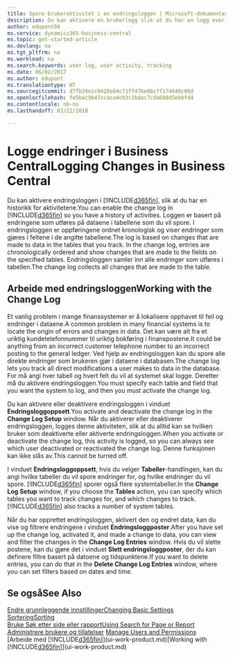 ```yaml
---
title: Spore brukeraktivitet i en endringsloggen | Microsoft-dokumentasjon
description: Du kan aktivere en brukerlogg slik at du har en logg over eventuelle endringer i data i sporede tabeller.
author: edupont04
ms.service: dynamics365-business-central
ms.topic: get-started-article
ms.devlang: na
ms.tgt_pltfrm: na
ms.workload: na
ms.search.keywords: user log, user activity, tracking
ms.date: 06/02/2017
ms.author: edupont
ms.translationtype: HT
ms.sourcegitcommit: d7fb34e1c9428a64c71ff47be8bcff174649c00d
ms.openlocfilehash: fe5bac9b47ccaca4cb3c1bdac7cda6b8d5ebbfd4
ms.contentlocale: nb-no
ms.lasthandoff: 03/22/2018

---
```

# <a name="logging-changes-in-business-central"></a><span data-ttu-id="e0031-103">Logge endringer i Business Central</span><span class="sxs-lookup"><span data-stu-id="e0031-103">Logging Changes in Business Central</span></span>
<span data-ttu-id="e0031-104">Du kan aktivere endringsloggen i [!INCLUDE[d365fin](includes/d365fin_md.md)], slik at du har en historikk for aktivitetene.</span><span class="sxs-lookup"><span data-stu-id="e0031-104">You can enable the change log in [!INCLUDE[d365fin](includes/d365fin_md.md)] so you have a history of activities.</span></span> <span data-ttu-id="e0031-105">Loggen er basert på endringene som utføres på dataene i tabellene som du vil spore. I endringsloggen er oppføringene ordnet kronologisk og viser endringer som gjøres i feltene i de angitte tabellene.</span><span class="sxs-lookup"><span data-stu-id="e0031-105">The log is based on changes that are made to data in the tables that you track. In the change log, entries are chronologically ordered and show changes that are made to the fields on the specified tables.</span></span> <span data-ttu-id="e0031-106">Endringsloggen samler inn alle endringer som utføres i tabellen.</span><span class="sxs-lookup"><span data-stu-id="e0031-106">The change log collects all changes that are made to the table.</span></span>  

## <a name="working-with-the-change-log"></a><span data-ttu-id="e0031-107">Arbeide med endringsloggen</span><span class="sxs-lookup"><span data-stu-id="e0031-107">Working with the Change Log</span></span>
<span data-ttu-id="e0031-108">Et vanlig problem i mange finanssystemer er å lokalisere opphavet til feil og endringer i dataene.</span><span class="sxs-lookup"><span data-stu-id="e0031-108">A common problem in many financial systems is to locate the origin of errors and changes in data.</span></span> <span data-ttu-id="e0031-109">Det kan være alt fra et uriktig kundetelefonnummer til uriktig bokføring i finanspostene.</span><span class="sxs-lookup"><span data-stu-id="e0031-109">It could be anything from an incorrect customer telephone number to an incorrect posting to the general ledger.</span></span> <span data-ttu-id="e0031-110">Ved hjelp av endringsloggen kan du spore alle direkte endringer som brukeren gjør i dataene i databasen.</span><span class="sxs-lookup"><span data-stu-id="e0031-110">The change log lets you track all direct modifications a user makes to data in the database.</span></span> <span data-ttu-id="e0031-111">For må angi hver tabell og hvert felt du vil at systemet skal logge. Deretter må du aktivere endringsloggen.</span><span class="sxs-lookup"><span data-stu-id="e0031-111">You must specify each table and field that you want the system to log, and then you must activate the change log.</span></span>  

<span data-ttu-id="e0031-112">Du kan aktivere eller deaktivere endringsloggen i vinduet **Endringsloggoppsett**.</span><span class="sxs-lookup"><span data-stu-id="e0031-112">You activate and deactivate the change log in the **Change Log Setup** window.</span></span> <span data-ttu-id="e0031-113">Når du aktiverer eller deaktiverer endringsloggen, logges denne aktiviteten, slik at du alltid kan se hvilken bruker som deaktiverte eller aktiverte endringsloggen.</span><span class="sxs-lookup"><span data-stu-id="e0031-113">When you activate or deactivate the change log, this activity is logged, so you can always see which user deactivated or reactivated the change log.</span></span> <span data-ttu-id="e0031-114">Denne funksjonen kan ikke slås av.</span><span class="sxs-lookup"><span data-stu-id="e0031-114">This cannot be turned off.</span></span>  

<span data-ttu-id="e0031-115">I vinduet **Endringsloggoppsett**, hvis du velger **Tabeller**-handlingen, kan du angi hvilke tabeller du vil spore endringer for, og hvilke endringer du vil spore. [!INCLUDE[d365fin](includes/d365fin_md.md)] sporer også flere systemtabeller.</span><span class="sxs-lookup"><span data-stu-id="e0031-115">In the **Change Log Setup** window, if you choose the **Tables** action, you can specify which tables you want to track changes for, and which changes to track. [!INCLUDE[d365fin](includes/d365fin_md.md)] also tracks a number of system tables.</span></span>

<span data-ttu-id="e0031-116">Når du har opprettet endringsloggen, aktivert den og endret data, kan du vise og filtrere endringene i vinduet **Endringsloggposter**.</span><span class="sxs-lookup"><span data-stu-id="e0031-116">After you have set up the change log, activated it, and made a change to data, you can view and filter the changes in the **Change Log Entries** window.</span></span> <span data-ttu-id="e0031-117">Hvis du vil slette postene, kan du gjøre det i vinduet **Slett endringsloggposter**, der du kan definere filtre basert på datoene og tidspunktene.</span><span class="sxs-lookup"><span data-stu-id="e0031-117">If you want to delete entries, you can do that in the **Delete Change Log Entries** window, where you can set filters based on dates and time.</span></span>  

## <a name="see-also"></a><span data-ttu-id="e0031-118">Se også</span><span class="sxs-lookup"><span data-stu-id="e0031-118">See Also</span></span>
[<span data-ttu-id="e0031-119">Endre grunnleggende innstillinger</span><span class="sxs-lookup"><span data-stu-id="e0031-119">Changing Basic Settings</span></span>](ui-change-basic-settings.md)  
[<span data-ttu-id="e0031-120">Sortering</span><span class="sxs-lookup"><span data-stu-id="e0031-120">Sorting</span></span>](ui-sorting.md)  
[<span data-ttu-id="e0031-121">Bruke Søk etter side eller rapport</span><span class="sxs-lookup"><span data-stu-id="e0031-121">Using Search for Page or Report</span></span>](ui-search.md)  
<span data-ttu-id="e0031-122">[Administrere brukere og tillatelser](ui-how-users-permissions.md)  </span><span class="sxs-lookup"><span data-stu-id="e0031-122">[Manage Users and Permissions](ui-how-users-permissions.md)  </span></span>  
<span data-ttu-id="e0031-123">[Arbeide med [!INCLUDE[d365fin](includes/d365fin_md.md)]](ui-work-product.md)</span><span class="sxs-lookup"><span data-stu-id="e0031-123">[Working with [!INCLUDE[d365fin](includes/d365fin_md.md)]](ui-work-product.md)</span></span>  

